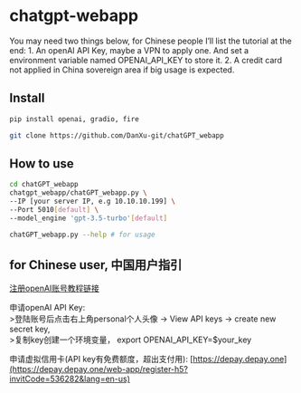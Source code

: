 chatgpt-webapp
================

<!-- WARNING: THIS FILE WAS AUTOGENERATED! DO NOT EDIT! -->

You may need two things below, for Chinese people I’ll list the tutorial
at the end: 1. An openAI API Key, maybe a VPN to apply one. And set a
environment variable named OPENAI_API_KEY to store it. 2. A credit card
not applied in China sovereign area if big usage is expected.

## Install

``` sh
pip install openai, gradio, fire

git clone https://github.com/DanXu-git/chatGPT_webapp
```

## How to use

``` sh
cd chatGPT_webapp 
chatgpt_webapp/chatGPT_webapp.py \
--IP [your server IP, e.g 10.10.10.199] \
--Port 5010[default] \
--model_engine 'gpt-3.5-turbo'[default]

chatGPT_webapp.py --help # for usage
```

## for Chinese user, 中国用户指引

[注册openAI账号教程链接](https://sms-activate.org/cn/info/ChatGPT)

申请openAI API Key:  
\>登陆账号后点击右上角personal个人头像 -\> View API keys -\> create new
secret key,  
\>复制key创建一个环境变量， export OPENAI_API_KEY=\$your_key

申请虚拟信用卡(API key有免费额度，超出支付用):
[https://depay.depay.one](https://depay.depay.one/web-app/register-h5?invitCode=536282&lang=en-us)
